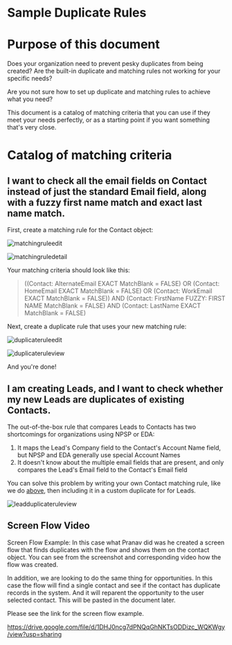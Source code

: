 
# Sample Duplicate Rules

# Purpose of this document

Does your organization need to prevent pesky duplicates from being created?  Are the built-in duplicate and matching rules not working for your specific needs?

Are you not sure how to set up duplicate and matching rules to achieve what you need?

This document is a catalog of matching criteria that you can use if they meet your needs perfectly, or as a starting point if you want something that's very close.

# Catalog of matching criteria

## I want to check all the email fields on Contact instead of just the standard Email field, along with a fuzzy first name match and exact last name match.

First, create a matching rule for the Contact object:

![matchingruleedit](https://user-images.githubusercontent.com/251229/121421812-8dd99600-c93c-11eb-9f15-0c169ddeb72b.png)

![matchingruledetail](https://user-images.githubusercontent.com/251229/121421577-4ce18180-c93c-11eb-938a-bbbbd05d1c5a.png)

Your matching criteria should look like this:

> ((Contact: AlternateEmail EXACT MatchBlank = FALSE) OR (Contact: HomeEmail EXACT MatchBlank = FALSE) OR (Contact: WorkEmail EXACT MatchBlank = FALSE)) AND (Contact: FirstName FUZZY: FIRST NAME MatchBlank = FALSE) AND (Contact: LastName EXACT MatchBlank = FALSE)

Next, create a duplicate rule that uses your new matching rule:

![duplicateruleedit](https://user-images.githubusercontent.com/251229/121421979-bb264400-c93c-11eb-9907-95d803e296cf.png)

![duplicateruleview](https://user-images.githubusercontent.com/251229/121422081-d85b1280-c93c-11eb-8c83-129ceb7bc2c4.png)

And you're done!

## I am creating Leads, and I want to check whether my new Leads are duplicates of existing Contacts.

The out-of-the-box rule that compares Leads to Contacts has two shortcomings for organizations using NPSP or EDA:
1. It maps the Lead's Company field to the Contact's Account Name field, but NPSP and EDA generally use special Account Names
2. It doesn't know about the multiple email fields that are present, and only compares the Lead's Email field to the Contact's Email field

You can solve this problem by writing your own Contact matching rule, like we do [above](#i-want-to-check-all-the-email-fields-on-contact-instead-of-just-the-standard-email-field-along-with-a-fuzzy-first-name-match-and-exact-last-name-match), then including it in a custom duplicate for for Leads.

![leadduplicateruleview](https://user-images.githubusercontent.com/251229/121718483-5be94080-cab0-11eb-8301-c6879cefced2.png)

## Screen Flow Video

Screen Flow Example: In this case what Pranav did was he created a screen flow that finds duplicates with the flow and shows them on the contact object. You can see from the screenshot and corresponding video how the flow was created. 

In addition, we are looking to do the same thing for opportunities. In this case the flow will find a single contact and see if the contact has duplicate records in the system. And it will reparent the opportunity to the user selected contact. This will be pasted in the document later. 

Please see the link for the screen flow example. 

https://drive.google.com/file/d/1DHJ0ncg7dPNQqGhNKTsODDizc_WQKWgy/view?usp=sharing






